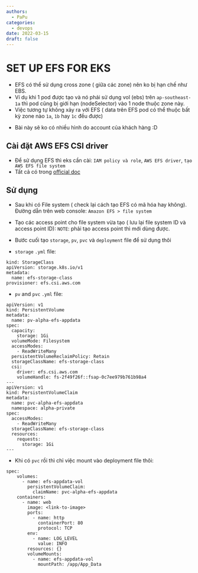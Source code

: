 ```yaml
---
authors:
  - PaPu
categories:
  - devops
date: 2022-03-15
draft: false
---
```


# SET UP EFS FOR EKS

- EFS có thể sử dụng cross zone ( giữa các zone) nên ko bị hạn chế như EBS.
- Ví dụ khi 1 pod được tạo và nó phải sử dụng vol (ebs) trên `ap-southeast-1a` thì pod cũng bị giới hạn (nodeSelector) vào 1 node thuộc zone này.
- Việc tương tự không xảy ra với EFS ( data trên EFS pod có thể thuộc bất kỳ zone nào `1a`, `1b` hay `1c` đều được)

<!-- more -->

- Bài này sẽ ko có nhiều hình do account của khách hàng :D

## Cài đặt AWS EFS CSI driver

- Để sử dụng EFS thì eks cần cài: `IAM policy và role`, `AWS EFS driver`, `tạo AWS EFS file system`
- Tất cả có trong [official doc](https://docs.aws.amazon.com/eks/latest/userguide/efs-csi.html)

## Sử dụng

- Sau khi có File system ( check lại cách tạo EFS có mã hóa hay không). Đường dẫn trên web console: `Amazon EFS > file system`

- Tạo các access point cho file system vừa tạo ( lưu lại file system ID và access point ID): `NOTE`: phải tạo access point thì mới dùng được.

- Bước cuối tạo `storage`, `pv`, `pvc` và `deployment` file để sử dụng thôi

- `storage` `.yml` file:

```linenums="1"
kind: StorageClass
apiVersion: storage.k8s.io/v1
metadata:
  name: efs-storage-class
provisioner: efs.csi.aws.com
```

- `pv` and `pvc` `.yml` file:

```linenums="1"
apiVersion: v1
kind: PersistentVolume
metadata:
  name: pv-alpha-efs-appdata
spec:
  capacity:
    storage: 1Gi
  volumeMode: Filesystem
  accessModes:
    - ReadWriteMany
  persistentVolumeReclaimPolicy: Retain
  storageClassName: efs-storage-class
  csi:
    driver: efs.csi.aws.com
    volumeHandle: fs-2f49f26f::fsap-0c7ee979b761b98a4
---
apiVersion: v1
kind: PersistentVolumeClaim
metadata:
  name: pvc-alpha-efs-appdata
  namespace: alpha-private
spec:
  accessModes:
    - ReadWriteMany
  storageClassName: efs-storage-class
  resources:
    requests:
      storage: 1Gi
---
```

- Khi có `pvc` rồi thì chỉ việc mount vào deployment file thôi:

```linenums="1"
spec:
    volumes:
      - name: efs-appdata-vol
        persistentVolumeClaim:
          claimName: pvc-alpha-efs-appdata
    containers:
      - name: web
        image: <link-to-image>
        ports:
          - name: http
            containerPort: 80
            protocol: TCP
        env:
          - name: LOG_LEVEL
            value: INFO
        resources: {}
        volumeMounts:
          - name: efs-appdata-vol
            mountPath: /app/App_Data
```
